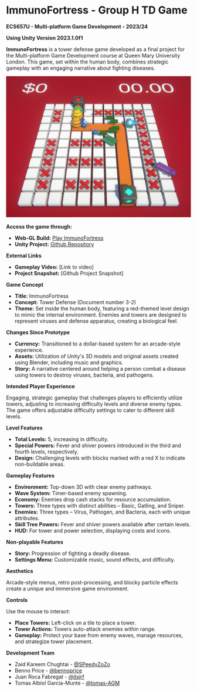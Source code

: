 # **ImmunoFortress - Group H TD Game**

**ECS657U - Multi-platform Game Development - 2023/24**

**Using Unity Version 2023.1.0f1**

**ImmunoFortress** is a tower defense game developed as a final project for the Multi-platform Game Development course at Queen Mary University London. This game, set within the human body, combines strategic gameplay with an engaging narrative about fighting diseases.

![gameplay](gameplay.png)

**Access the game through:**

- **Web-GL Build:** [Play ImmunoFortress](https://speedyzozo.github.io/group-h-td/build/)
- **Unity Project:** [Github Repository](https://github.com/SPeedyZoZo/group-h-td)

**External Links**

- **Gameplay Video:** [Link to video]
- **Project Snapshot:** [Github Project Snapshot]

**Game Concept**

- **Title:** ImmunoFortress
- **Concept:** Tower Defense (Document number 3-2)
- **Theme:** Set inside the human body, featuring a red-themed level design to mimic the internal environment. Enemies and towers are designed to represent viruses and defense apparatus, creating a biological feel.

**Changes Since Prototype**

- **Currency:** Transitioned to a dollar-based system for an arcade-style experience.
- **Assets:** Utilization of Unity's 3D models and original assets created using Blender, including music and graphics.
- **Story:** A narrative centered around helping a person combat a disease using towers to destroy viruses, bacteria, and pathogens.

**Intended Player Experience**

Engaging, strategic gameplay that challenges players to efficiently utilize towers, adjusting to increasing difficulty levels and diverse enemy types. The game offers adjustable difficulty settings to cater to different skill levels.

**Level Features**

- **Total Levels:** 5, increasing in difficulty.
- **Special Powers:** Fever and shiver powers introduced in the third and fourth levels, respectively.
- **Design:** Challenging levels with blocks marked with a red X to indicate non-buildable areas.

**Gameplay Features**

- **Environment:** Top-down 3D with clear enemy pathways.
- **Wave System:** Timer-based enemy spawning.
- **Economy:** Enemies drop cash stacks for resource accumulation.
- **Towers:** Three types with distinct abilities – Basic, Gatling, and Sniper.
- **Enemies:** Three types – Virus, Pathogen, and Bacteria, each with unique attributes.
- **Skill Tree Powers:** Fever and shiver powers available after certain levels.
- **HUD:** For tower and power selection, displaying costs and icons.

**Non-playable Features**

- **Story:** Progression of fighting a deadly disease.
- **Settings Menu:** Customizable music, sound effects, and difficulty.

**Aesthetics**

Arcade-style menus, retro post-processing, and blocky particle effects create a unique and immersive game environment.

**Controls**

Use the mouse to interact:

- **Place Towers:** Left-click on a tile to place a tower.
- **Tower Actions:** Towers auto-attack enemies within range.
- **Gameplay:** Protect your base from enemy waves, manage resources, and strategize tower placement.

**Development Team**

- Zaid Kareem Chughtai  -  [@SPeedyZoZo](https://github.com/SPeedyZoZo)
- Benno Price  -  [@bennoprice](https://github.com/bennoprice)
- Juan Roca Fabregat  -  [@itsjrf](https://github.com/itsjrf)
- Tomas Albiol Garcia-Munte  -  [@tomas-AGM](https://github.com/tomas-AGM)

